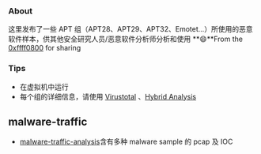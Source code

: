 ### About

这里发布了一些 APT 组（APT28、APT29、APT32、Emotet...）所使用的恶意软件样本，供其他安全研究人员/恶意软件分析师分析和使用 **:smile:**From the [0xffff0800](https://twitter.com/0xffff0800) for sharing

### Tips

- 在虚拟机中运行
- 每个组的详细信息，请使用 [Virustotal](https://www.virustotal.com/) 、[Hybrid Analysis](https://habo.qq.com/)

## malware-traffic

- [malware-traffic-analysis](https://malware-traffic-analysis.net/2022/06/27/index.html)含有多种 malware sample 的 pcap 及 IOC


